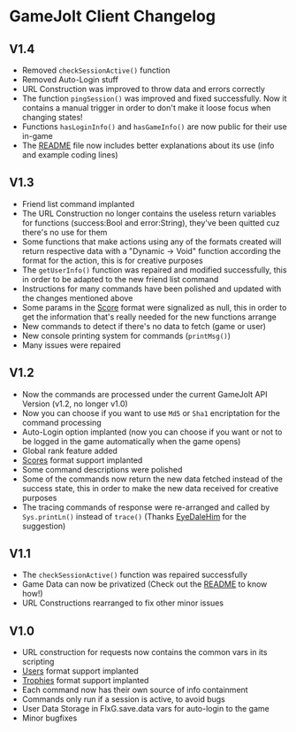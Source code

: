 # GameJolt Client Changelog

## V1.4
- Removed `checkSessionActive()` function
- Removed Auto-Login stuff
- URL Construction was improved to throw data and errors correctly
- The function `pingSession()` was improved and fixed successfully. Now it contains a manual trigger in order to don't make it loose focus when changing states!
- Functions `hasLoginInfo()` and `hasGameInfo()` are now public for their use in-game
- The [README](README.md) file now includes better explanations about its use (info and example coding lines)

## V1.3
- Friend list command implanted
- The URL Construction no longer contains the useless return variables for functions (success:Bool and error:String), they've been quitted cuz there's no use for them
- Some functions that make actions using any of the formats created will return respective data with a "Dynamic -> Void" function according the format for the action, this is for creative purposes
- The `getUserInfo()` function was repaired and modified successfully, this in order to be adapted to the new friend list command
- Instructions for many commands have been polished and updated with the changes mentioned above
- Some params in the [Score](gamejolt/formats/Score.hx) format were signalized as null, this in order to get the information that's really needed for the new functions arrange
- New commands to detect if there's no data to fetch (game or user)
- New console printing system for commands (`printMsg()`)
- Many issues were repaired

## V1.2
- Now the commands are processed under the current GameJolt API Version (v1.2, no longer v1.0)
- Now you can choose if you want to use `Md5` or `Sha1` encriptation for the command processing
- Auto-Login option implanted (now you can choose if you want or not to be logged in the game automatically when the game opens)
- Global rank feature added
- [Scores](gamejolt/formats/Score.hx) format support implanted
- Some command descriptions were polished
- Some of the commands now return the new data fetched instead of the success state, this in order to make the new data received for creative purposes
- The tracing commands of response were re-arranged and called by `Sys.printLn()` instead of `trace()` (Thanks [EyeDaleHim](https://github.com/EyeDaleHim) for the suggestion)

## V1.1
- The `checkSessionActive()` function was repaired successfully
- Game Data can now be privatized (Check out the [README](README.md) to know how!)
- URL Constructions rearranged to fix other minor issues

## V1.0
- URL construction for requests now contains the common vars in its scripting
- [Users](gamejolt/formats/User.hx) format support implanted
- [Trophies](gamejolt/formats/Trophie.hx) format support implanted
- Each command now has their own source of info containment
- Commands only run if a session is active, to avoid bugs
- User Data Storage in FlxG.save.data vars for auto-login to the game
- Minor bugfixes
